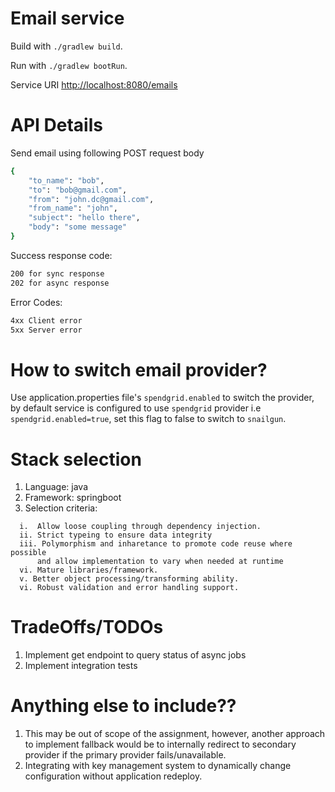 
# Email service
Build with `./gradlew build`.

Run with `./gradlew bootRun`.

Service URI [http://localhost:8080/emails](http://localhost:8080/emails)

# API Details
Send email using following POST request body
```sh
{
    "to_name": "bob",
    "to": "bob@gmail.com",
    "from": "john.dc@gmail.com",
    "from_name": "john",
    "subject": "hello there",
    "body": "some message"
}
```

Success response code:

```sh
200 for sync response
202 for async response
```

Error Codes:
```sh
4xx Client error
5xx Server error 
```
# How to switch email provider?
Use application.properties file's ```spendgrid.enabled``` to switch the provider,
by default service is configured to use ```spendgrid``` provider i.e ```spendgrid.enabled=true```,
set this flag to false to switch to ```snailgun```.

# Stack selection
1. Language: java
2. Framework: springboot
3. Selection criteria:
```
  i.  Allow loose coupling through dependency injection.
  ii. Strict typeing to ensure data integrity 
  iii. Polymorphism and inharetance to promote code reuse where possible
      and allow implementation to vary when needed at runtime 
  vi. Mature libraries/framework.
  v. Better object processing/transforming ability. 
  vi. Robust validation and error handling support.
```

# TradeOffs/TODOs
1. Implement get endpoint to query status of async jobs
2. Implement integration tests

# Anything else to include??
1. This may be out of scope of the assignment,
   however, another approach to implement fallback would be to
   internally redirect to secondary provider if the primary provider fails/unavailable.
2. Integrating with key management system to dynamically change configuration without application redeploy.

